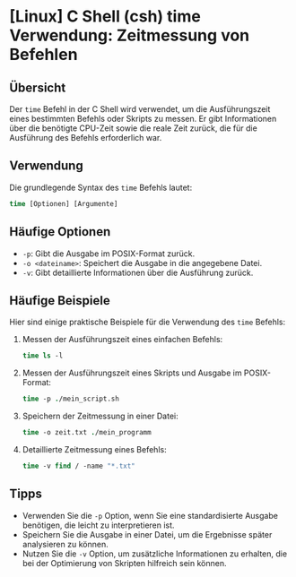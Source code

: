 # [Linux] C Shell (csh) time Verwendung: Zeitmessung von Befehlen

## Übersicht
Der `time` Befehl in der C Shell wird verwendet, um die Ausführungszeit eines bestimmten Befehls oder Skripts zu messen. Er gibt Informationen über die benötigte CPU-Zeit sowie die reale Zeit zurück, die für die Ausführung des Befehls erforderlich war.

## Verwendung
Die grundlegende Syntax des `time` Befehls lautet:

```csh
time [Optionen] [Argumente]
```

## Häufige Optionen
- `-p`: Gibt die Ausgabe im POSIX-Format zurück.
- `-o <dateiname>`: Speichert die Ausgabe in die angegebene Datei.
- `-v`: Gibt detaillierte Informationen über die Ausführung zurück.

## Häufige Beispiele
Hier sind einige praktische Beispiele für die Verwendung des `time` Befehls:

1. Messen der Ausführungszeit eines einfachen Befehls:
   ```csh
   time ls -l
   ```

2. Messen der Ausführungszeit eines Skripts und Ausgabe im POSIX-Format:
   ```csh
   time -p ./mein_script.sh
   ```

3. Speichern der Zeitmessung in einer Datei:
   ```csh
   time -o zeit.txt ./mein_programm
   ```

4. Detaillierte Zeitmessung eines Befehls:
   ```csh
   time -v find / -name "*.txt"
   ```

## Tipps
- Verwenden Sie die `-p` Option, wenn Sie eine standardisierte Ausgabe benötigen, die leicht zu interpretieren ist.
- Speichern Sie die Ausgabe in einer Datei, um die Ergebnisse später analysieren zu können.
- Nutzen Sie die `-v` Option, um zusätzliche Informationen zu erhalten, die bei der Optimierung von Skripten hilfreich sein können.